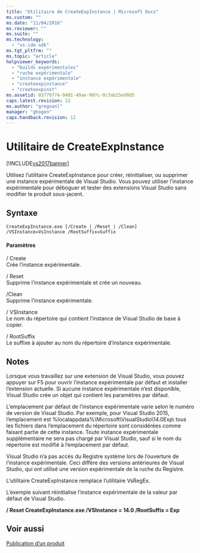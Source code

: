 ```yaml
---
title: "Utilitaire de CreateExpInstance | Microsoft Docs"
ms.custom: ""
ms.date: "11/04/2016"
ms.reviewer: ""
ms.suite: ""
ms.technology: 
  - "vs-ide-sdk"
ms.tgt_pltfrm: ""
ms.topic: "article"
helpviewer_keywords: 
  - "builds expérimentales"
  - "ruche expérimentale"
  - "instance expérimentale"
  - "createexpinstance"
  - "createexpinst"
ms.assetid: 03779774-9401-49ae-997c-0c3ab25ed0d5
caps.latest.revision: 12
ms.author: "gregvanl"
manager: "ghogen"
caps.handback.revision: 12
---
```

# Utilitaire de CreateExpInstance
[!INCLUDE[vs2017banner](../../code-quality/includes/vs2017banner.md)]

Utilisez l’utilitaire CreateExpInstance pour créer, réinitialiser, ou supprimer une instance expérimentale de Visual Studio. Vous pouvez utiliser l’instance expérimentale pour déboguer et tester des extensions Visual Studio sans modifier le produit sous\-jacent.  
  
## Syntaxe  
  
```  
CreateExpInstance.exe [/Create | /Reset | /Clean] /VSInstance=VsInstance /RootSuffix=Suffix  
```  
  
#### Paramètres  
 \/ Create  
 Crée l’instance expérimentale.  
  
 \/ Reset  
 Supprime l’instance expérimentale et crée un nouveau.  
  
 \/Clean  
 Supprime l’instance expérimentale.  
  
 \/ VSInstance  
 Le nom du répertoire qui contient l’instance de Visual Studio de base à copier.  
  
 \/ RootSuffix  
 Le suffixe à ajouter au nom du répertoire d’instance expérimentale.  
  
## Notes  
 Lorsque vous travaillez sur une extension de Visual Studio, vous pouvez appuyer sur F5 pour ouvrir l’instance expérimentale par défaut et installer l’extension actuelle. Si aucune instance expérimentale n’est disponible, Visual Studio crée un objet qui contient les paramètres par défaut.  
  
 L’emplacement par défaut de l’instance expérimentale varie selon le numéro de version de Visual Studio. Par exemple, pour Visual Studio 2015, l’emplacement est %localappdata%\\Microsoft\\VisualStudio\\14.0Exp\\ tous les fichiers dans l’emplacement du répertoire sont considérées comme faisant partie de cette instance. Toute instance expérimentale supplémentaire ne sera pas chargé par Visual Studio, sauf si le nom du répertoire est modifié à l’emplacement par défaut.  
  
 Visual Studio n’a pas accès du Registre système lors de l’ouverture de l’instance expérimentale. Ceci diffère des versions antérieures de Visual Studio, qui ont utilisé une version expérimentale de la ruche du Registre.  
  
 L’utilitaire CreateExpInstance remplace l’utilitaire VsRegEx.  
  
 L’exemple suivant réinitialise l’instance expérimentale de la valeur par défaut de Visual Studio.  
  
 **\/ Reset CreateExpInstance.exe \/VSInstance \= 14.0 \/RootSuffix \= Exp**  
  
## Voir aussi  
 [Publication d’un produit](../../misc/releasing-a-visual-studio-integration-product.md)